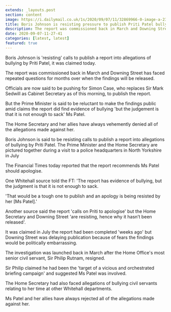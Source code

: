 ```yaml
---
extends: _layouts.post
section: content
image: https://i.dailymail.co.uk/1s/2020/09/07/11/32869966-0-image-a-23_1599473584582.jpg 
title: Boris Johnson is resisting pressure to publish Priti Patel bullying report 
description: The report was commissioned back in March and Downing Street has faced repeated questions for months over when the findings will be released. 
date: 2020-09-07-11-27-41 
categories: [latest, latest] 
featured: true 
--- 
```

Boris Johnson is 'resisting' calls to publish a report into allegations of bullying by Priti Patel, it was claimed today. 

The report was commissioned back in March and Downing Street has faced repeated questions for months over when the findings will be released. 

Officials are now said to be pushing for Simon Case, who replaces Sir Mark Sedwill as Cabinet Secretary as of this morning, to publish the report.

But the Prime Minister is said to be reluctant to make the findings public amid claims the report did find evidence of bullying 'but the judgement is that it is not enough to sack' Ms Patel. 

The Home Secretary and her allies have always vehemently denied all of the allegations made against her. 

Boris Johnson is said to be resisting calls to publish a report into allegations of bullying by Priti Patel. The Prime Minister and the Home Secretary are pictured together during a visit to a police headquarters in North Yorkshire in July 

The Financial Times today reported that the report recommends Ms Patel should apologise.  

One Whitehall source told the FT: 'The report has evidence of bullying, but the judgment is that it is not enough to sack. 

'That would be a tough one to publish and an apology is being resisted by her [Ms Patel].'

Another source said the report 'calls on Priti to apologise' but the Home Secretary and Downing Street 'are resisting, hence why it hasn’t been released'.   

It was claimed in July the report had been completed 'weeks ago' but Downing Street was delaying publication because of fears the findings would be politically embarrassing. 

The investigation was launched back in March after the Home Office's most senior civil servant, Sir Philip Rutnam, resigned. 

Sir Philip claimed he had been the 'target of a vicious and orchestrated briefing campaign' and suggested Ms Patel was involved. 

The Home Secretary had also faced allegations of bullying civil servants relating to her time at other Whitehall departments. 

Ms Patel and her allies have always rejected all of the allegations made against her. 

